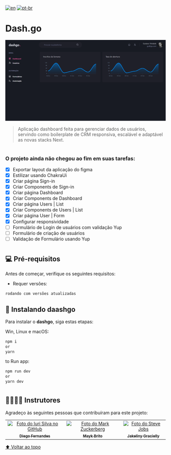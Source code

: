 [![en](https://img.shields.io/badge/lang-en-red.svg)](https://github.com/gutoo01/template-ignite-dashgo-04/blob/main/readme.md)
[![pt-br](https://img.shields.io/badge/lang-pt--br-green.svg)](https://github.com/gutoo01/template-ignite-dashgo-04/blob/main/readme.pt-br.md)


# **Dash.go**

<img src="./dashgo-preview.png" alt="ignews">

> Aplicação dashboard feita para gerenciar dados de usuários, servindo como boilerplate de CRM responsiva, escalável e adaptável as novas stacks Next.

#

### O projeto ainda não chegou ao fim em suas tarefas:

- [x] Exportar layout da aplicação do figma
- [x] Estilizar usando ChakraUi
- [x] Criar página Sign-in
- [x] Criar Components de Sign-in
- [x] Criar página Dashboard
- [x] Criar Components de Dashboard
- [x] Criar página Users | List
- [x] Criar Components de Users | List
- [x] Criar página User | Form
- [x] Configurar responsividade
- [ ] Formulário de Login de usuários com validação Yup
- [ ] Formulário de criação de usuários
- [ ] Validação de Formulário usando Yup

#

## 💻 Pré-requisitos

Antes de começar, verifique os seguintes requisitos:

- Requer versões:  

```
rodando com versões atualizadas
```

## 🚀 Instalando **daashgo**

Para instalar o **dashgo**, siga estas etapas:

Win, Linux e macOS:

```
npm i
or
yarn
```

to Run app:

```
npm run dev
or
yarn dev
```

#

## 🫱🏻‍🫲🏽 Instrutores

Agradeço às seguintes pessoas que contribuíram para este projeto:

<table>
  <tr>
    <td align="center">
      <a href="#">
        <img src="https://github.com/diego3g.png" width="100px;" alt="Foto do Iuri Silva no GitHub"/><br>
        <sub>
          <b>Diego Fernandes</b>
        </sub>
      </a>
    </td>
    <td align="center">
      <a href="#">
        <img src="https://github.com/maykbrito.png" width="100px;" alt="Foto do Mark Zuckerberg"/><br>
        <sub>
          <b>Mayk Brito</b>
        </sub>
      </a>
    </td>
    <td align="center">
      <a href="#">
        <img src="https://github.com/jakeliny.png" width="100px;" alt="Foto do Steve Jobs"/><br>
        <sub>
          <b>Jakeliny Gracielly</b>
        </sub>
      </a>
    </td>
  </tr>
</table>

[⬆ Voltar ao topo](#nome-do-projeto)<br>
